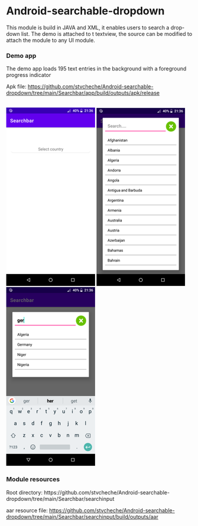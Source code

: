 # Android-searchable-dropdown
This module is build in JAVA and XML, it enables users to search a drop-down list. The demo is attached to t textview, the source can be modified to attach the module to any UI module.

<h3>Demo app</h3>
The demo app loads 195 text entries in the background with a foreground progress indicator
<br/>

Apk file: https://github.com/stvcheche/Android-searchable-dropdown/tree/main/Searchbar/app/build/outputs/apk/release
<br/><br/>

![Scalculator image](https://github.com/stvcheche/Android-searchable-dropdown/blob/main/search.png) 
![Scalculator image](https://github.com/stvcheche/Android-searchable-dropdown/blob/main/searcha.png) 
![Scalculator image](https://github.com/stvcheche/Android-searchable-dropdown/blob/main/searchb.png) 

<h3>Module resources</h3>
Root directory: https://github.com/stvcheche/Android-searchable-dropdown/tree/main/Searchbar/searchinput
<br/>

aar resource file: https://github.com/stvcheche/Android-searchable-dropdown/tree/main/Searchbar/searchinput/build/outputs/aar
